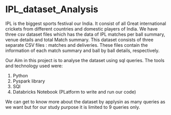# IPL_dataset_Analysis
IPL is the biggest sports festival our India. It consist of all Great international crickets from different countries and domestic players of India. We have three csv dataset files which has the data of IPL matches per ball summary, venue details and total Match summary. This dataset consists of three separate CSV files : matches and deliveries. These files contain the information of each match summary and ball by ball details, respectively. 

Our Aim in this project is to analyse the dataset using sql queries. The tools and technology used were:

1) Python
2) Pyspark library
3) SQl
4) Databricks Notebook (PLatform to write and run our code)

We can get to know more about the dataset by applysin as many queries as we want but for our study purpose it is limited to 9 queries only.
